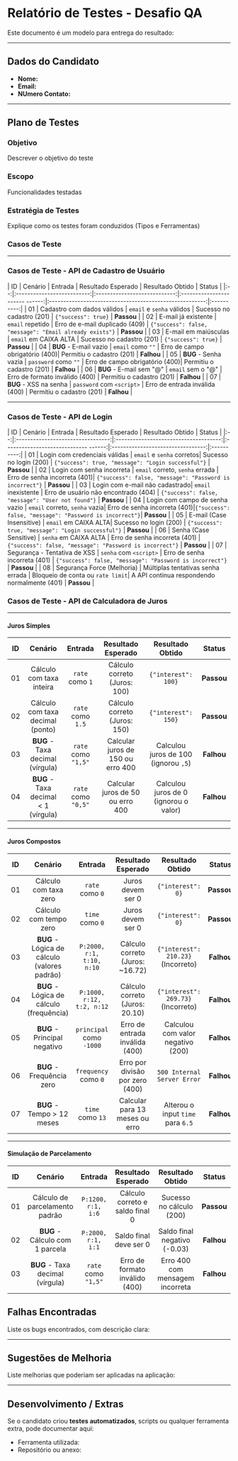 # Relatório de Testes - Desafio QA

Este documento é um modelo para entrega do resultado:

---

## Dados do Candidato
- **Nome:**  
- **Email:**  
- **NUmero Contato:**  

---

## Plano de Testes

### Objetivo
Descrever o objetivo do teste

### Escopo
Funcionalidades testadas  

### Estratégia de Testes
Explique como os testes foram conduzidos (Tipos e Ferramentas)

### Casos de Teste


---
### Casos de Teste - API de Cadastro de Usuário

| ID | Cenário                    | Entrada                      | Resultado Esperado             | Resultado Obtido                                        | Status     |
|:--:|:--------------------------:|:----------------------------:|:----------------------- ------:|:-------------------------------------------------------:|:----------:|
| 01 | Cadastro com dados válidos | `email` e `senha` válidos    | Sucesso no cadastro (201)      | `{"success": true}`                                     | **Passou** |
| 02 | E-mail já existente        | `email` repetido             | Erro de e-mail duplicado (409) | `{"success": false, "message": "Email already exists"}` | **Passou** |
| 03 | E-mail em maiúsculas       | `email` em CAIXA ALTA        | Sucesso no cadastro (201)      | `{"success": true}`                                     | **Passou** |
| 04 | **BUG** - E-mail vazio     | `email` como `""`            | Erro de campo obrigatório (400)| Permitiu o cadastro (201)                               | **Falhou** |
| 05 | **BUG** - Senha vazia      | `password` como `""`         | Erro de campo obrigatório (400)| Permitiu o cadastro (201)                               | **Falhou** |
| 06 | **BUG** - E-mail sem "@"   | `email` sem o "@"            | Erro de formato inválido (400) | Permitiu o cadastro (201)                               | **Falhou** |
| 07 | **BUG** - XSS na senha     | `password` com `<script>`    | Erro de entrada inválida (400) | Permitiu o cadastro (201)                               | **Falhou** |


---
### Casos de Teste - API de Login

| ID | Cenário        | Entrada                   |    Resultado Esperado                | Resultado Obtido                                         | Status     |
|:--:|:---------------------------------:|:-------------------------------------:|:----------------------------- ------:|:---------------------------------:|:----------:|
| 01 | Login com credenciais válidas  | `email` e `senha` corretos| Sucesso no login (200)       | `{"success": true, "message": "Login successful"}`       | **Passou** |
| 02 | Login com senha incorreta | `email` correto, `senha` errada  | Erro de senha incorreta (401)| `{"success": false, "message": "Password is incorrect"}` | **Passou** |
| 03 | Login com e-mail não cadastrado| `email` inexistente | Erro de usuário não encontrado (404) | `{"success": false, "message": "User not found"}`        | **Passou** |
| 04 | Login com campo de senha vazio | `email` correto, `senha` vazia| Erro de senha incorreta (401)|`{"success": false, "message": "Password is incorrect"}`| **Passou** |
| 05 | E-mail (Case Insensitive)      | `email` em CAIXA ALTA| Sucesso no login (200)            | `{"success": true, "message": "Login successful"}`       | **Passou** |
| 06 | Senha (Case Sensitive)         | `senha` em CAIXA ALTA | Erro de senha incorreta (401)     | `{"success": false, "message": "Password is incorrect"}` | **Passou** |
| 07 | Segurança - Tentativa de XSS   | `senha` com `<script>` | Erro de senha incorreta (401)    | `{"success": false, "message": "Password is incorrect"}` | **Passou** |
| 08 | Segurança  Force (Melhoria) | Múltiplas tentativas senha errada | Bloqueio de conta ou `rate limit`| A API continua respondendo normalmente (401)     | **Passou** |

### Casos de Teste - API de Calculadora de Juros

---
#### Juros Simples

| ID | Cenário                              | Entrada             |   Resultado Esperado              | Resultado Obtido                      | Status     |
|:--:|:------------------------------------:|:-------------------:|:---------------------------------:|:-------------------------------------:|:----------:|
| 01 | Cálculo com taxa inteira             | `rate` como `1`     | Cálculo correto (Juros: 100)      | `{"interest": 100}`                   | **Passou** |
| 02 | Cálculo com taxa decimal (ponto)     | `rate` como `1.5`   | Cálculo correto (Juros: 150)      | `{"interest": 150}`                   | **Passou** |
| 03 | **BUG** - Taxa decimal (vírgula)     | `rate` como `"1,5"` | Calcular juros de 150 ou erro 400 | Calculou juros de 100 (ignorou `,5`)  | **Falhou** |
| 04 | **BUG** - Taxa decimal < 1 (vírgula) | `rate` como `"0,5"` | Calcular juros de 50 ou erro 400  | Calculou juros de 0 (ignorou o valor) | **Falhou** |

---
#### Juros Compostos

| ID | Cenário                                       | Entrada                  | Resultado Esperado             | Resultado Obtido                  | Status     |
|:--:|:--------------------------------------------:|:-------------------------:|:------------------------------:|:---------------------------------:|:----------:|
| 01 | Cálculo com taxa zero                        | `rate` como `0`           | Juros devem ser 0              | `{"interest": 0}`                 | **Passou** |
| 02 | Cálculo com tempo zero                       | `time` como `0`           | Juros devem ser 0              | `{"interest": 0}`                 | **Passou** |
| 03 | **BUG** - Lógica de cálculo (valores padrão) | `P:2000, r:1, t:10, n:10` | Cálculo correto (Juros: ~16.72)| `{"interest": 210.23}` (Incorreto)| **Falhou** |
| 04 | **BUG** - Lógica de cálculo (frequência)     | `P:1000, r:12, t:2, n:12` | Cálculo correto (Juros: 20.10) | `{"interest": 269.73}` (Incorreto)| **Falhou** |
| 05 | **BUG** - Principal negativo                 | `principal` como `-1000`  | Erro de entrada inválida (400) | Calculou com valor negativo (200) | **Falhou** |
| 06 | **BUG** - Frequência zero                    | `frequency` como `0`      | Erro por divisão por zero (400)| `500 Internal Server Error`       | **Falhou** |
| 07 | **BUG** - Tempo > 12 meses                   | `time` como `13`          | Calcular para 13 meses ou erro | Alterou o input `time` para `6.5` | **Falhou** |

---
#### Simulação de Parcelamento

| ID | Cenário                        | Entrada            | Resultado Esperado               | Resultado Obtido                 | Status     |
|:--:|:-------------------------------:|:------------------:|:-------------------------------:|:--------------------------------:|:----------:|
| 01 | Cálculo de parcelamento padrão  | `P:1200, r:1, i:6` | Cálculo correto e saldo final 0 | Sucesso no cálculo (200)         | **Passou** |
| 02 | **BUG** - Cálculo com 1 parcela | `P:2000, r:1, i:1` | Saldo final deve ser 0          | Saldo final negativo (-0.03)     | **Falhou** |
| 03 | **BUG** - Taxa decimal (vírgula)| `rate` como `"1,5"`| Erro de formato inválido (400)  | Erro 400 com mensagem incorreta  | **Falhou** |


## Falhas Encontradas

Liste os bugs encontrados, com descrição clara:  


---

## Sugestões de Melhoria

Liste melhorias que poderiam ser aplicadas na aplicação:  

---

## Desenvolvimento / Extras

Se o candidato criou **testes automatizados**, scripts ou qualquer ferramenta extra, pode documentar aqui:  
- Ferramenta utilizada:  
- Repositório ou anexo:  
